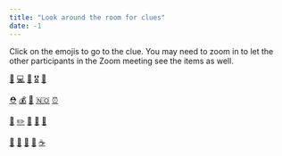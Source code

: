 ```yaml
---
title: "Look around the room for clues"
date: -1
---
```


Click on the emojis to go to the clue. You may need to zoom in to let the other participants in the Zoom meeting see the items as well.

[👞](/items/try_again)   [💻](/items/try_again)   [🧷](/items/try_again)   [🎖](/items/try_again)   [📄](/items/try_again)

[⛑](/items/try_again)   [💰](/items/try_again)   [🐁](/items/mouse)   [🇳🇴](/items/norway)   [⏰](/items/time)

[🧊](/items/try_again)   [✏️](/items/try_again)   [🍎](/items/try_again)   [🦁](/items/try_again)   [🎩](/items/try_again)

[🧩](/items/rick_astley)   [🔎](/items/sherlock)   [🍫](/items/chocolate)   [🧶](/items/thread)   [☕️](/items/coffee)
